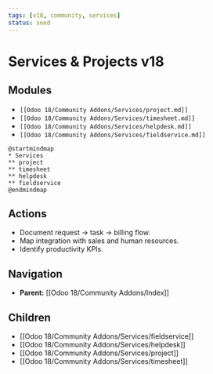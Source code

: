 ```yaml
---
tags: [v18, community, services]
status: seed
---
```

# Services & Projects v18

## Modules
- `[[Odoo 18/Community Addons/Services/project.md]]`
- `[[Odoo 18/Community Addons/Services/timesheet.md]]`
- `[[Odoo 18/Community Addons/Services/helpdesk.md]]`
- `[[Odoo 18/Community Addons/Services/fieldservice.md]]`

```plantuml
@startmindmap
* Services
** project
** timesheet
** helpdesk
** fieldservice
@endmindmap
```

## Actions
- Document request -> task -> billing flow.
- Map integration with sales and human resources.
- Identify productivity KPIs.







## Navigation
- **Parent:** [[Odoo 18/Community Addons/Index]]


## Children
- [[Odoo 18/Community Addons/Services/fieldservice]]
- [[Odoo 18/Community Addons/Services/helpdesk]]
- [[Odoo 18/Community Addons/Services/project]]
- [[Odoo 18/Community Addons/Services/timesheet]]